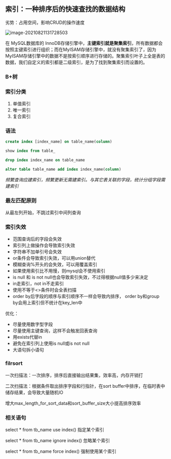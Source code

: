 ## 索引：一种排序后的快速查找的数据结构

劣势：占用空间，影响CRUD的操作速度

![image-20210821131728503](E:\学习笔记\typora\img\image-20210821131728503.png)

在 MySQL数据库的 InnoDB存储引擎中，**主键索引就是聚集索引**，所有数据都会按照主键索引进行组织；而在MyISAM存储引擎中，就没有聚集索引了，因为MyISAM存储引擎中的数据不是按索引顺序进行存储的。聚集索引叶子上全是表的数据，我们自定义的索引都是二级索引，是为了找到聚集索引而设置的。

### B+树

### 索引分类

1. 单值索引
2. 唯一索引
3. 复合索引

### 语法

```sql
create index [index_name] on table_name(column) 

show index from table_

drop index index_name on table_name

alter table table_name add index index_name(column)
```

*频繁查询应建索引，频繁更新无需建索引。与其它表关联的字段，统计分组字段需建索引*

### 最左匹配原则

从最左列开始，不跳过索引中间列查询

### 索引失效

- 范围查询后的字段会失效
- 索引列上做操作会导致索引失效
- 字符串不加单引号会失效
- or条件会导致索引失效，可以用union替代
- 模糊查询%开头的会失效，可以用覆盖索引
- 如果使用索引比不用慢，则mysql会不使用索引
- is null 和 is not null也会导致索引失效，不过得根据null值多少来决定
- in走索引，not in不走索引
- 使用不等于<>条件时会全表扫描
- order by后字段的顺序与索引顺序不一样会导致内排序， order by和group by会用上索引但不统计在key_len中

优化：

- 尽量使用数字型字段
- 尽量使用主键查询，这样不会触发回表查询
- 用exists代替in
- 避免在索引列上使用is null或is not null
- 大语句拆小语句

### filrsort

一次扫描法：一次排序，排序后直接输出结果集，效率高，内存开销打

二次扫描法：根据条件取出排序字段和行指针，在sort buffer中排序，在临时表中储存结果，会导致大量随机IO

增大max_length_for_sort_data和sort_buffer_size大小提高排序效率

### 相关语句

select * from tb_name use index() 指定某个索引

select * from tb_name ignore index() 忽略某个索引

select * from tb_name force index() 强制使用某个索引

